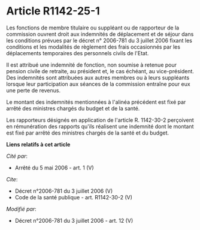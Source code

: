 # Article R1142-25-1

Les fonctions de membre titulaire ou suppléant ou de rapporteur de la commission ouvrent droit aux indemnités de déplacement
et de séjour dans les conditions prévues par le décret n° 2006-781 du 3 juillet 2006 fixant les conditions et les modalités
de règlement des frais occasionnés par les déplacements temporaires des personnels civils de l'Etat. 

Il est attribué une indemnité de fonction, non soumise à retenue pour pension civile de retraite, au président et, le cas
échéant, au vice-président. Des indemnités sont attribuées aux autres membres ou à leurs suppléants lorsque leur
participation aux séances de la commission entraîne pour eux une perte de revenus. 

Le montant des indemnités mentionnées à l'alinéa précédent est fixé par arrêté des ministres chargés du budget et de la
santé. 

Les rapporteurs désignés en application de l'article R. 1142-30-2 perçoivent en rémunération des rapports qu'ils réalisent
une indemnité dont le montant est fixé par arrêté des ministres chargés de la santé et du budget.

**Liens relatifs à cet article**

_Cité par_:

  - Arrêté du 5 mai 2006 - art. 1 (V)

_Cite_:

  - Décret n°2006-781 du 3 juillet 2006 (V)
  - Code de la santé publique - art. R1142-30-2 (V)

_Modifié par_:

  - Décret n°2006-781 du 3 juillet 2006 - art. 12 (V)
